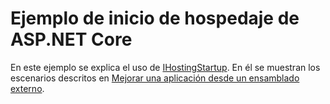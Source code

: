 # <a name="aspnet-core-hosting-startup-sample"></a>Ejemplo de inicio de hospedaje de ASP.NET Core

En este ejemplo se explica el uso de [IHostingStartup](https://docs.microsoft.com/dotnet/api/microsoft.aspnetcore.hosting.ihostingstartup). En él se muestran los escenarios descritos en [Mejorar una aplicación desde un ensamblado externo](https://docs.microsoft.com/aspnet/core/fundamentals/host/platform-specific-configuration).
